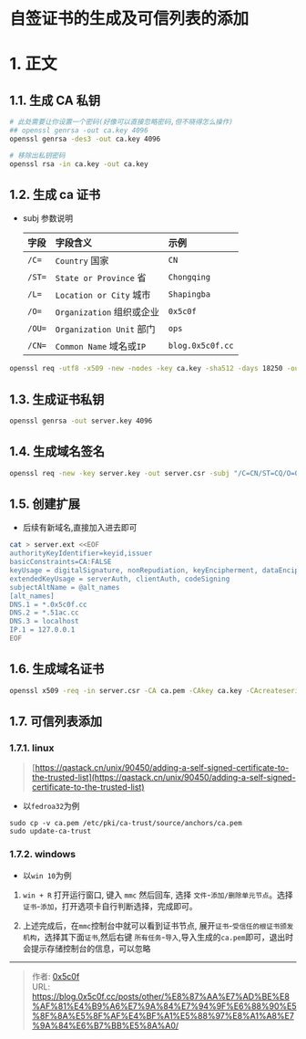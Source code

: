 # 自签证书的生成及可信列表的添加


# 1. 正文
## 1.1. 生成 CA 私钥

```bash
# 此处需要让你设置一个密码(好像可以直接忽略密码,但不晓得怎么操作)
## openssl genrsa -out ca.key 4096
openssl genrsa -des3 -out ca.key 4096

# 移除出私钥密码
openssl rsa -in ca.key -out ca.key
```

## 1.2. 生成 ca 证书
- subj 参数说明  

  | 字段   | 字段含义                  | 示例             |
  | :----- | :------------------------ | :--------------- |
  | `/C=`  | `Country` 国家            | `CN`             |
  | `/ST=` | `State or Province` 省    | `Chongqing`      |
  | `/L=`  | `Location or City` 城市   | `Shapingba`      |
  | `/O=`  | `Organization` 组织或企业 | `0x5c0f`         |
  | `/OU=` | `Organization Unit` 部门  | `ops`            |
  | `/CN=` | `Common Name` 域名或`IP`  | `blog.0x5c0f.cc` |

```bash
openssl req -utf8 -x509 -new -nodes -key ca.key -sha512 -days 18250 -out ca.pem -subj "/C=CN/ST=CQ/O=0x5c0f/CN=0x5c0f/emailAddress=mail@0x5c0f.cc"
```

## 1.3. 生成证书私钥
```bash
openssl genrsa -out server.key 4096
```

## 1.4. 生成域名签名
```bash
openssl req -new -key server.key -out server.csr -subj "/C=CN/ST=CQ/O=0x5c0f/CN=0x5c0f.cc/emailAddress=mail@0x5c0f.cc"
```

## 1.5. 创建扩展
- 后续有新域名,直接加入进去即可  
```bash
cat > server.ext <<EOF
authorityKeyIdentifier=keyid,issuer
basicConstraints=CA:FALSE
keyUsage = digitalSignature, nonRepudiation, keyEncipherment, dataEncipherment
extendedKeyUsage = serverAuth, clientAuth, codeSigning
subjectAltName = @alt_names
[alt_names]
DNS.1 = *.0x5c0f.cc
DNS.2 = *.51ac.cc
DNS.3 = localhost
IP.1 = 127.0.0.1
EOF
```

## 1.6. 生成域名证书 
```bash
openssl x509 -req -in server.csr -CA ca.pem -CAkey ca.key -CAcreateserial -out server.crt -days 1825 -sha512 -extfile server.ext
```

## 1.7. 可信列表添加
### 1.7.1. linux 
> [https://qastack.cn/unix/90450/adding-a-self-signed-certificate-to-the-trusted-list](https://qastack.cn/unix/90450/adding-a-self-signed-certificate-to-the-trusted-list)  

- 以`fedroa32`为例  
```
sudo cp -v ca.pem /etc/pki/ca-trust/source/anchors/ca.pem
sudo update-ca-trust 
```

### 1.7.2. windows 
- 以`win 10`为例
1. `win + R` 打开运行窗口, 键入 `mmc` 然后回车, 选择 `文件`-`添加/删除单元节点`。选择`证书`-`添加`，打开选项卡自行判断选择，完成即可。 

2. 上述完成后，在`mmc`控制台中就可以看到证书节点, 展开`证书`-`受信任的根证书颁发机构`，选择其下面`证书`,然后右键 `所有任务`-`导入`,导入生成的`ca.pem`即可，退出时会提示存储控制台的信息，可以忽略 

---

> 作者: [0x5c0f](https://blog.0x5c0f.cc)  
> URL: https://blog.0x5c0f.cc/posts/other/%E8%87%AA%E7%AD%BE%E8%AF%81%E4%B9%A6%E7%9A%84%E7%94%9F%E6%88%90%E5%8F%8A%E5%8F%AF%E4%BF%A1%E5%88%97%E8%A1%A8%E7%9A%84%E6%B7%BB%E5%8A%A0/  

